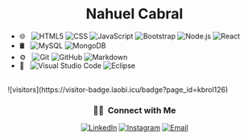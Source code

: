  <h1 align="center">Nahuel Cabral</h1>
 
- 🌐 &nbsp;
  ![HTML5](https://img.shields.io/badge/-HTML5-333333?style=flat&logo=HTML5)
  ![CSS](https://img.shields.io/badge/-CSS-333333?style=flat&logo=CSS3&logoColor=1572B6)
  ![JavaScript](https://img.shields.io/badge/-JavaScript-333333?style=flat&logo=javascript)
  ![Bootstrap](https://img.shields.io/badge/-Bootstrap-333333?style=flat&logo=bootstrap&logoColor=563D7C)
  ![Node.js](https://img.shields.io/badge/-Node.js-333333?style=flat&logo=node.js)
  ![React](https://img.shields.io/badge/-React-333333?style=flat&logo=react)
- 🛢 &nbsp;
  ![MySQL](https://img.shields.io/badge/-MySQL-333333?style=flat&logo=mysql)
  ![MongoDB](https://img.shields.io/badge/-MongoDB-333333?style=flat&logo=mongodb)
- ⚙️ &nbsp;
  ![Git](https://img.shields.io/badge/-Git-333333?style=flat&logo=git)
  ![GitHub](https://img.shields.io/badge/-GitHub-333333?style=flat&logo=github)
  ![Markdown](https://img.shields.io/badge/-Markdown-333333?style=flat&logo=markdown)
- 🔧 &nbsp;
  ![Visual Studio Code](https://img.shields.io/badge/-Visual%20Studio%20Code-333333?style=flat&logo=visual-studio-code&logoColor=007ACC)
  ![Eclipse](https://img.shields.io/badge/-Eclipse-333333?style=flat&logo=eclipse-ide&logoColor=2C2255)

<br/>
 ![visitors](https://visitor-badge.laobi.icu/badge?page_id=kbrol126)

<h3 align="center"> 🤝🏻 &nbsp;Connect with Me </h3>

<p align="center">
<a href="https://www.linkedin.com/in/nahuel-cabral-0b20354a"><img alt="LinkedIn" src="https://img.shields.io/badge/LinkedIn-Nahuel%20Cabral-blue?style=flat-square&logo=linkedin"></a>
<a href="https://www.instagram.com/nahuel126"><img alt="Instagram" src="https://img.shields.io/badge/Instagram-nahuel126-blue?style=flat-square&logo=instagram"></a>
<a href="mailto:nahuel.cabral@hotmail.com"><img alt="Email" src="https://img.shields.io/badge/Email-nahuel.cabral@hotmail.com-blue?style=flat-square&logo=gmail"></a>
</p>


